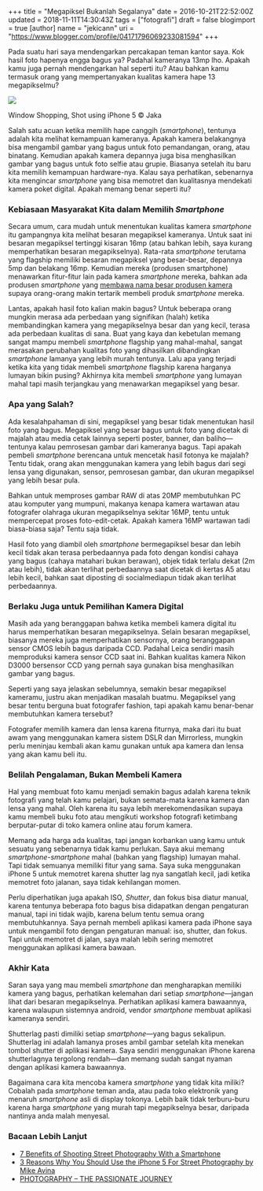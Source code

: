 +++
title = "Megapiksel Bukanlah Segalanya"
date = 2016-10-21T22:52:00Z
updated = 2018-11-11T14:30:43Z
tags = ["fotografi"]
draft = false
blogimport = true 
[author]
	name = "jekicann"
	uri = "https://www.blogger.com/profile/04171796069233081594"
+++

Pada suatu hari saya mendengarkan percakapan teman kantor saya. Kok hasil foto hapenya engga bagus ya? Padahal kameranya 13mp lho. Apakah kamu juga pernah mendengarkan hal seperti itu? Atau bahkan kamu termasuk orang yang mempertanyakan kualitas kamera hape 13 megapikselmu?  
  

[![](https://2.bp.blogspot.com/-JMlrCO6Crnw/Wagw9oXU-4I/AAAAAAAAb68/k89m3eQtcEwUlMkZV5RTv2YfYsIG3VZEwCKgBGAs/s1600/IMG_0415.jpg)](https://2.bp.blogspot.com/-JMlrCO6Crnw/Wagw9oXU-4I/AAAAAAAAb68/k89m3eQtcEwUlMkZV5RTv2YfYsIG3VZEwCKgBGAs/s1600/IMG_0415.jpg)

Window Shopping, Shot using iPhone 5 © Jaka

Salah satu acuan ketika memilih hape canggih (_smartphone_), tentunya adalah kita melihat kemampuan kameranya. Apakah kamera belakangnya bisa mengambil gambar yang bagus untuk foto pemandangan, orang, atau binatang. Kemudian apakah kamera depannya juga bisa menghasilkan gambar yang bagus untuk foto selfie atau grupie. Biasanya setelah itu baru kita memilih kemampuan hardware-nya. Kalau saya perhatikan, sebenarnya kita mengincar _smartphone_ yang bisa memotret dan kualitasnya mendekati kamera poket digital. Apakah memang benar seperti itu?  

### Kebiasaan Masyarakat Kita dalam Memilih _Smartphone_

Secara umum, cara mudah untuk menentukan kualitas kamera _smartphone_ itu gampangnya kita melihat besaran megapiksel kameranya. Untuk saat ini besaran megapiksel tertinggi kisaran 16mp (atau bahkan lebih, saya kurang memperhatikan besaran megapikselnya). Rata-rata _smartphone_ terutama yang flagship memiliki besaran megapiksel yang besar-besar, depannya 5mp dan belakang 16mp. Kemudian mereka (produsen smartphone) menawarkan fitur-fitur lain pada kamera _smartphone_ mereka, bahkan ada produsen _smartphone_ yang [membawa nama besar produsen kamera](http://inet.detik.com/consumer/d-3181589/duet-huawei-p9-meluncur-dilengkapi-dual-camera-leica) supaya orang-orang makin tertarik membeli produk _smartphone_ mereka.  
  
Lantas, apakah hasil foto kalian makin bagus? Untuk beberapa orang mungkin merasa ada perbedaan yang signifikan (halah) ketika membandingkan kamera yang megapikselnya besar dan yang kecil, terasa ada perbedaan kualitas di sana. Buat yang kaya dan kebetulan memang sangat mampu membeli _smartphone_ flagship yang mahal-mahal, sangat merasakan perubahan kualitas foto yang dihasilkan dibandingkan _smartphone_ lamanya yang lebih murah tentunya. Lalu apa yang terjadi ketika kita yang tidak membeli _smartphone_ flagship karena harganya lumayan bikin pusing? Akhirnya kita membeli _smartphone_ yang lumayan mahal tapi masih terjangkau yang menawarkan megapiksel yang besar.  

### Apa yang Salah?

Ada kesalahpahaman di sini, megapiksel yang besar tidak menentukan hasil foto yang bagus. Megapiksel yang besar bagus untuk foto yang dicetak di majalah atau media cetak lainnya seperti poster, banner, dan baliho—tentunya kalau pemrosesan gambar dari kameranya bagus. Tapi apakah pembeli _smartphone_ berencana untuk mencetak hasil fotonya ke majalah? Tentu tidak, orang akan menggunakan kamera yang lebih bagus dari segi lensa yang digunakan, sensor, pemrosesan gambar, dan ukuran megapiksel yang lebih besar pula.  
  
Bahkan untuk memproses gambar RAW di atas 20MP membutuhkan PC atau komputer yang mumpuni, makanya kenapa kamera wartawan atau fotografer olahraga ukuran megapikselnya sekitar 16MP, tentu untuk mempercepat proses foto-edit-cetak. Apakah kamera 16MP wartawan tadi biasa-biasa saja? Tentu saja tidak.  
  
Hasil foto yang diambil oleh _smartphone_ bermegapiksel besar dan lebih kecil tidak akan terasa perbedaannya pada foto dengan kondisi cahaya yang bagus (cahaya matahari bukan berawan), objek tidak terlalu dekat (2m atau lebih), tidak akan terlihat perbedaannya saat dicetak di kertas A5 atau lebih kecil, bahkan saat diposting di socialmediapun tidak akan terlihat perbedaannya.  

### Berlaku Juga untuk Pemilihan Kamera Digital

Masih ada yang beranggapan bahwa ketika membeli kamera digital itu harus memperhatikan besaran megapikselnya. Selain besaran megapiksel, biasanya mereka juga memperhatikan sensornya, orang beranggapan sensor CMOS lebih bagus daripada CCD. Padahal Leica sendiri masih memproduksi kamera sensor CCD saat ini. Bahkan kualitas kamera Nikon D3000 bersensor CCD yang pernah saya gunakan bisa menghasilkan gambar yang bagus.  
  
Seperti yang saya jelaskan sebelumnya, semakin besar megapiksel kameramu, justru akan menjadikan masalah buatmu. Megapiksel yang besar tentu berguna buat fotografer fashion, tapi apakah kamu benar-benar membutuhkan kamera tersebut?  
  
Fotografer memilih kamera dan lensa karena fiturnya, maka dari itu buat awam yang menggunakan kamera sistem DSLR dan Mirrorless, mungkin perlu meninjau kembali akan kamu gunakan untuk apa kamera dan lensa yang akan kamu beli itu.  

### Belilah Pengalaman, Bukan Membeli Kamera

Hal yang membuat foto kamu menjadi semakin bagus adalah karena teknik fotografi yang telah kamu pelajari, bukan semata-mata karena kamera dan lensa yang mahal. Oleh karena itu saya lebih merekomendasikan supaya kamu membeli buku foto atau mengikuti workshop fotografi ketimbang berputar-putar di toko kamera online atau forum kamera.  
  
Memang ada harga ada kualitas, tapi jangan korbankan uang kamu untuk sesuatu yang sebenarnya tidak kamu perlukan. Saya akui memang _smartphone_\-_smartphone_ mahal (bahkan yang flagship) lumayan mahal. Tapi tidak semuanya memiliki fitur yang sama. Saya suka menggunakan iPhone 5 untuk memotret karena shutter lag nya sangatlah kecil, jadi ketika memotret foto jalanan, saya tidak kehilangan momen.  
  
Perlu diperhatikan juga apakah ISO, _Shutter_, dan fokus bisa diatur manual, karena tentunya beberapa foto bagus bisa didapatkan dengan pengaturan manual, tapi ini tidak wajib, karena belum tentu semua orang membutuhkannya. Saya pernah membeli aplikasi kamera pada iPhone saya untuk mengambil foto dengan pengaturan manual: iso, shutter, dan fokus. Tapi untuk memotret di jalan, saya malah lebih sering memotret menggunakan aplikasi kamera bawaan.  

### Akhir Kata

Saran saya yang mau membeli _smartphone_ dan mengharapkan memiliki kamera yang bagus, perhatikan kelemahan dari setiap _smartphone_—jangan lihat dari besaran megapikselnya. Perhatikan aplikasi kamera bawaannya, karena walaupun sistemnya android, vendor _smartphone_ membuat aplikasi kameranya sendiri.  
  
Shutterlag pasti dimiliki setiap _smartphone_—yang bagus sekalipun. Shutterlag ini adalah lamanya proses ambil gambar setelah kita menekan tombol shutter di aplikasi kamera. Saya sendiri menggunakan iPhone karena shutterlagnya tergolong rendah—dan memang sudah sangat nyaman dengan aplikasi kamera bawaannya.  
  
Bagaimana cara kita mencoba kamera _smartphone_ yang tidak kita miliki? Cobalah pada _smartphone_ teman anda, atau pada toko elektronik yang menaruh _smartphone_ asli di display tokonya. Lebih baik tidak terburu-buru karena harga _smartphone_ yang murah tapi megapikselnya besar, daripada nantinya anda malah menyesal.  

### Bacaan Lebih Lanjut

*   [7 Benefits of Shooting Street Photography With a Smartphone](http://erickimphotography.com/blog/2015/07/08/the-benefits-of-street-photography-with-a-smartphone/)
*   [3 Reasons Why You Should Use the iPhone 5 For Street Photography by Mike Avina](http://erickimphotography.com/blog/2012/10/11/3-reasons-why-you-should-use-the-iphone-5-for-street-photography-by-mike-avina/)
*   [PHOTOGRAPHY – THE PASSIONATE JOURNEY](http://oggsie.com/blog/13536202/the-passionate-journey)
